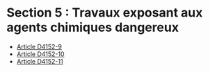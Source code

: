 #  Section 5 : Travaux exposant aux agents chimiques dangereux

* [Article D4152-9](./LEGIARTI000018532791.md)
* [Article D4152-10](./LEGIARTI000030680301.md)
* [Article D4152-11](./LEGIARTI000018532787.md)
